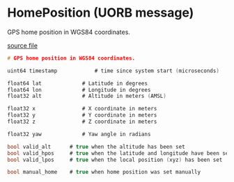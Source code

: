 # HomePosition (UORB message)

GPS home position in WGS84 coordinates.

[source file](https://github.com/PX4/PX4-Autopilot/blob/release/1.14/msg/HomePosition.msg)

```c
# GPS home position in WGS84 coordinates.

uint64 timestamp            # time since system start (microseconds)

float64 lat             # Latitude in degrees
float64 lon             # Longitude in degrees
float32 alt             # Altitude in meters (AMSL)

float32 x               # X coordinate in meters
float32 y               # Y coordinate in meters
float32 z               # Z coordinate in meters

float32 yaw             # Yaw angle in radians

bool valid_alt      # true when the altitude has been set
bool valid_hpos     # true when the latitude and longitude have been set
bool valid_lpos     # true when the local position (xyz) has been set

bool manual_home    # true when home position was set manually

```
